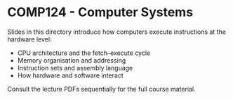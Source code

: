 # COMP124 - Computer Systems

Slides in this directory introduce how computers execute instructions at the hardware level:

- CPU architecture and the fetch–execute cycle
- Memory organisation and addressing
- Instruction sets and assembly language
- How hardware and software interact

Consult the lecture PDFs sequentially for the full course material.
